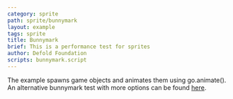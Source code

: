 ```yaml
---
category: sprite
path: sprite/bunnymark
layout: example
tags: sprite
title: Bunnymark
brief: This is a performance test for sprites
author: Defold Foundation
scripts: bunnymark.script
---
```


The example spawns game objects and animates them using go.animate(). An alternative bunnymark test with more options can be found [here](https://github.com/britzl/defold-bunnymark).
